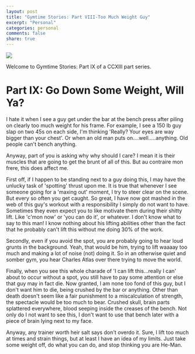 ```yaml
---
layout: post
title: "Gymtime Stories: Part VIII-Too Much Weight Guy"
excerpt: "Personal"
categories: personal
comments: false
share: true
---
```



![](http://www.cuttystrength.com/wp-content/uploads/2017/02/bench-injury-e1487377507437.jpg)




Welcome to Gymtime Stories: Part IX of a CCXIII part series.

# Part IX: Go Down Some Weight, Will Ya?


I hate it when I see a guy get under the bar at the bench press after piling on clearly too much weight for his frame. For example, I see a 150 lb guy slap on two 45s on each side, I'm thinking 'Really? Your eyes are way bigger than your chest'. Or when an old man puts on....well.....anything. Old people can't bench anything.



Anyway, part of you is asking why  why should I care? I mean it is their muscles that are going to get the brunt of all of this. But au contraire mon frere, this does affect me.


First off, if I happen to be standing next to a guy doing this, I may have the unlucky task of 'spotting' thrust upon me. It is true that whenever I see someone going for a 'maxing out' moment, I try to steer clear on the scene. But every so often you get caught. So great, I have now got mashed in the web of this guy's workout with a responsibility I simply do not want to have. Sometimes they even expect you to like motivate them during their shitty lift. Like 'c'mon now' or 'you can do it', or whatever. I don't know what to say to this man! I know nothing about his lifting abilities other than the fact that he probably can't lift this without me doing 30% of the work.


Secondly, even if you avoid the spot, you are probably going to hear loud grunts in the background. Yeah, that would be him, trying to lift waaaay too much and making a lot of noise (not) doing it. So in an otherwise quiet and somber gym, you hear Charles Atlas over there trying to move the world. 


Finally, when you see this whole charade of 'I can lift this...really I can' about to occur without a spot, you still have to pay some attention or else that guy may in fact die. Now granted, I am none too fond of this guy, but I don't want him to die, being crushed by the bar or anything. Other than death doesn't seem like a fair punishment to a miscalculation of strength, the spectacle would be too much to bear. Crushed skull, brain parts splattered everywhere, blood seeping inside the creases of the bench. Not only do I not want to see this, I don't want to use that bench later with a piece of  brain lying next to my face. 



Anyway, any trainer worth heir salt says don't overdo it. Sure, I lift too much at times and strain things, but at least I have an idea of my limits. Just take some weight off, do what you can do, and stop thinking you are He-Man.




